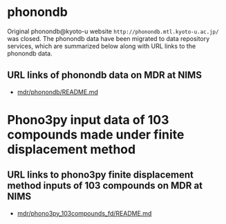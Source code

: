 # phonondb
Original phonondb@kyoto-u website `http://phonondb.mtl.kyoto-u.ac.jp/` was
closed. The phonondb data have been migrated to data repository
services, which are summarized below along with URL links to the phonondb data.

## URL links of phonondb data on MDR at NIMS

* [mdr/phonondb/README.md](mdr/phonondb/README.md)

# Phono3py input data of 103 compounds made under finite displacement method

## URL links to phono3py finite displacement method inputs of 103 compounds on MDR at NIMS

* [mdr/phono3py_103compounds_fd/README.md](mdr/phono3py_103compounds_fd/README.md)